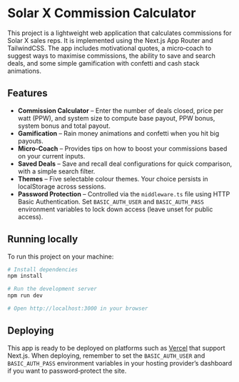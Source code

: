 # Solar X Commission Calculator

This project is a lightweight web application that calculates commissions for Solar X sales reps. It is implemented using the Next.js App Router and TailwindCSS. The app includes motivational quotes, a micro‑coach to suggest ways to maximise commissions, the ability to save and search deals, and some simple gamification with confetti and cash stack animations.

## Features

* **Commission Calculator** – Enter the number of deals closed, price per watt (PPW), and system size to compute base payout, PPW bonus, system bonus and total payout.
* **Gamification** – Rain money animations and confetti when you hit big payouts.
* **Micro‑Coach** – Provides tips on how to boost your commissions based on your current inputs.
* **Saved Deals** – Save and recall deal configurations for quick comparison, with a simple search filter.
* **Themes** – Five selectable colour themes. Your choice persists in localStorage across sessions.
* **Password Protection** – Controlled via the `middleware.ts` file using HTTP Basic Authentication. Set `BASIC_AUTH_USER` and `BASIC_AUTH_PASS` environment variables to lock down access (leave unset for public access).

## Running locally

To run this project on your machine:

```bash
# Install dependencies
npm install

# Run the development server
npm run dev

# Open http://localhost:3000 in your browser
```

## Deploying

This app is ready to be deployed on platforms such as [Vercel](https://vercel.com/) that support Next.js. When deploying, remember to set the `BASIC_AUTH_USER` and `BASIC_AUTH_PASS` environment variables in your hosting provider’s dashboard if you want to password‑protect the site.
